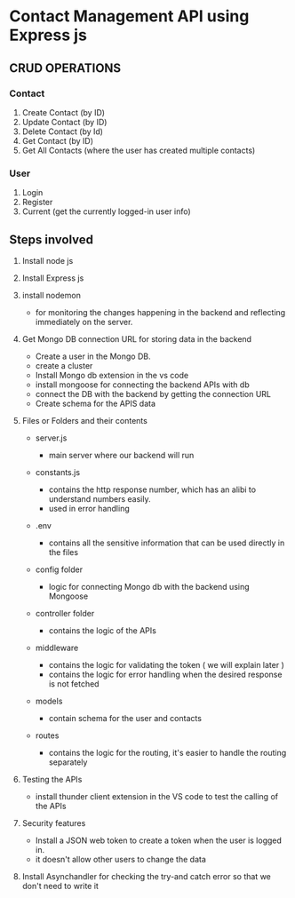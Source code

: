 # Contact Management API using Express js
## CRUD OPERATIONS
### Contact 
1. Create Contact (by ID)
2. Update Contact (by ID)
3. Delete Contact (by Id)
5. Get Contact (by ID)
4. Get All Contacts (where the user has created multiple contacts)

### User
1. Login
2. Register
3. Current (get the currently logged-in user info)

## Steps involved
1. Install node js
2. Install Express js
3. install nodemon
   - for monitoring the changes happening in the backend and reflecting immediately on the server.
  
4. Get Mongo DB connection URL for storing data in the backend
   - Create a user in the Mongo DB.
   - create a cluster
   - Install Mongo db extension in the vs code
   - install mongoose for connecting the backend APIs with db
   - connect the DB with the backend by getting the connection URL
   - Create schema for the APIS data
  
5. Files or Folders and their contents
   - server.js
     - main server where our backend will run
   - constants.js
     - contains the http response number, which has an alibi to understand numbers easily.
     - used in error handling
    
   - .env
     - contains all the sensitive information that can be used directly in the files 
    
   - config folder
     - logic for connecting Mongo db with the backend using Mongoose
    
   - controller folder
     - contains the logic of the APIs
    
   - middleware
     - contains the logic for validating the token ( we will explain later )
     - contains the logic for error handling when the desired response is not fetched
    
   - models
     - contain schema for the user and contacts
    
   - routes
     - contains the logic for the routing, it's easier to handle the routing separately
    
6. Testing the APIs
   - install thunder client extension in the VS code to test the calling of the APIs
  
7. Security features
   - Install a JSON web token to create a token when the user is logged in.
   - it doesn't allow other users to change the data
  
8. Install Asynchandler for checking the try-and catch error so that we don't need to write it  
    

    
